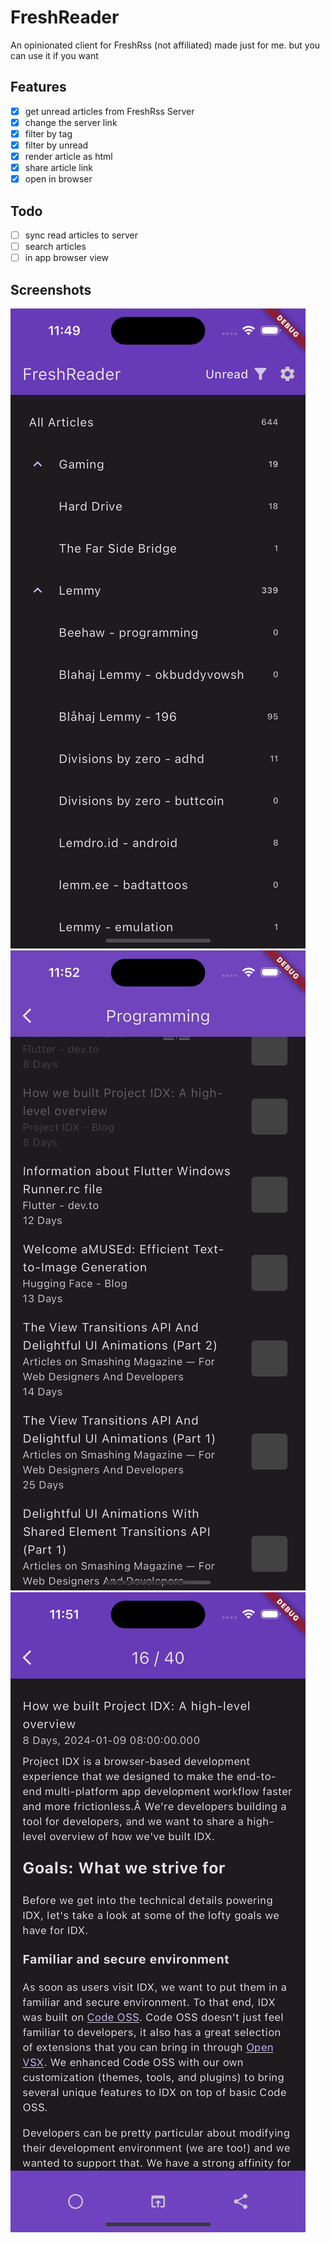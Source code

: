 # FreshReader

An opinionated client for FreshRss (not affiliated) made just for me. but you can use it if you want

## Features
- [x] get unread articles from FreshRss Server
- [x] change the server link
- [x] filter by tag
- [x] filter by unread
- [x] render article as html
- [x] share article link
- [x] open in browser

## Todo
- [ ] sync read articles to server
- [ ] search articles
- [ ] in app browser view

## Screenshots
![Alt text](SimulatorHome.png)
![Alt text](SimulatorList.png)
![Alt text](SimulatorArticle.png)